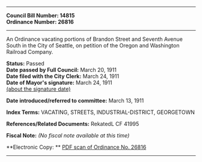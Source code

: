 * * * * *  
  
**Council Bill Number: [](#h0)[](#h2)14815**   
**Ordinance Number: 26816**  
  
* * * * *  
  
An Ordinance vacating portions of Brandon Street and Seventh Avenue South in the City of Seattle, on petition of the Oregon and Washington Railroad Company.  
  
**Status:** Passed   
**Date passed by Full Council:** March 20, 1911   
**Date filed with the City Clerk:** March 24, 1911   
**Date of Mayor's signature:** March 24, 1911   
[(about the signature date)](/~public/approvaldate.htm)   
  
  
**Date introduced/referred to committee:** March 13, 1911   
  
**Index Terms:** VACATING, STREETS, INDUSTRIAL-DISTRICT, GEORGETOWN  
  
**References/Related Documents:** RekatedL CF 41995  
  
**Fiscal Note:** *(No fiscal note available at this time)*  
  
**Electronic Copy: ** [PDF scan of Ordinance No. 26816](/~archives/Ordinances/Ord_26816.pdf)  
  
* * * * *  
